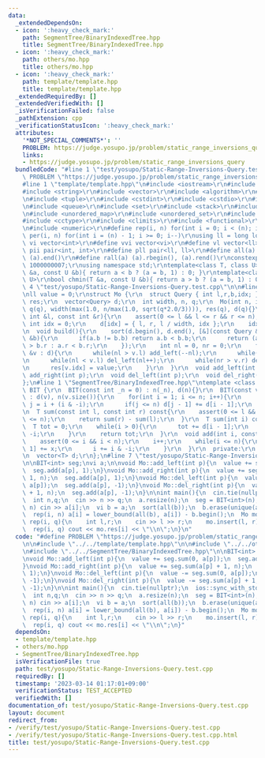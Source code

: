 ```yaml
---
data:
  _extendedDependsOn:
  - icon: ':heavy_check_mark:'
    path: SegmentTree/BinaryIndexedTree.hpp
    title: SegmentTree/BinaryIndexedTree.hpp
  - icon: ':heavy_check_mark:'
    path: others/mo.hpp
    title: others/mo.hpp
  - icon: ':heavy_check_mark:'
    path: template/template.hpp
    title: template/template.hpp
  _extendedRequiredBy: []
  _extendedVerifiedWith: []
  _isVerificationFailed: false
  _pathExtension: cpp
  _verificationStatusIcon: ':heavy_check_mark:'
  attributes:
    '*NOT_SPECIAL_COMMENTS*': ''
    PROBLEM: https://judge.yosupo.jp/problem/static_range_inversions_query
    links:
    - https://judge.yosupo.jp/problem/static_range_inversions_query
  bundledCode: "#line 1 \"test/yosupo/Static-Range-Inversions-Query.test.cpp\"\n#define\
    \ PROBLEM \"https://judge.yosupo.jp/problem/static_range_inversions_query\"\n\n\
    #line 1 \"template/template.hpp\"\n#include <iostream>\r\n#include <cmath>\r\n\
    #include <string>\r\n#include <vector>\r\n#include <algorithm>\r\n#include <utility>\r\
    \n#include <tuple>\r\n#include <cstdint>\r\n#include <cstdio>\r\n#include <map>\r\
    \n#include <queue>\r\n#include <set>\r\n#include <stack>\r\n#include <deque>\r\
    \n#include <unordered_map>\r\n#include <unordered_set>\r\n#include <bitset>\r\n\
    #include <cctype>\r\n#include <climits>\r\n#include <functional>\r\n#include <cassert>\r\
    \n#include <numeric>\r\n#define rep(i, n) for(int i = 0; i < (n); i++)\r\n#define\
    \ per(i, n) for(int i = (n) - 1; i >= 0; i--)\r\nusing ll = long long;\r\n#define\
    \ vi vector<int>\r\n#define vvi vector<vi>\r\n#define vl vector<ll>\r\n#define\
    \ pii pair<int, int>\r\n#define pll pair<ll, ll>\r\n#define all(a) (a).begin(),\
    \ (a).end()\r\n#define rall(a) (a).rbegin(), (a).rend()\r\nconstexpr int mod =\
    \ 1000000007;\r\nusing namespace std;\r\ntemplate<class T, class U>\r\nbool chmax(T\
    \ &a, const U &b){ return a < b ? (a = b, 1) : 0; }\r\ntemplate<class T, class\
    \ U>\r\nbool chmin(T &a, const U &b){ return a > b ? (a = b, 1) : 0; }\n#line\
    \ 4 \"test/yosupo/Static-Range-Inversions-Query.test.cpp\"\n\n#line 1 \"others/mo.hpp\"\
    \nll value = 0;\r\nstruct Mo {\r\n  struct Query { int l,r,b,idx; };\r\n  vector<ll>\
    \ res;\r\n  vector<Query> d;\r\n  int width, n, q;\r\n  Mo(int n, int q) : n(n),\
    \ q(q), width(max(1.0, n/max(1.0, sqrt(q*2.0/3)))), res(q), d(q){}\r\n  void insert(const\
    \ int &l, const int &r){\r\n    assert(0 <= l && l <= r && r <= n);\r\n    static\
    \ int idx = 0;\r\n    d[idx] = { l, r, l / width, idx };\r\n    idx++;\r\n  }\r\
    \n  void build(){\r\n    sort(d.begin(), d.end(), [&](const Query &a, const Query\
    \ &b){\r\n      if(a.b != b.b) return a.b < b.b;\r\n      return (a.b & 1) ? a.r\
    \ > b.r : a.r < b.r;\r\n    });\r\n    int nl = 0, nr = 0;\r\n    for(const auto\
    \ &v : d){\r\n      while(nl > v.l) add_left(--nl);\r\n      while(nr < v.r) add_right(nr++);\r\
    \n      while(nl < v.l) del_left(nl++);\r\n      while(nr > v.r) del_right(--nr);\r\
    \n      res[v.idx] = value;\r\n    }\r\n  }\r\n  void add_left(int p);\r\n  void\
    \ add_right(int p);\r\n  void del_left(int p);\r\n  void del_right(int p);\r\n\
    };\n#line 1 \"SegmentTree/BinaryIndexedTree.hpp\"\ntemplate <class T>\r\nstruct\
    \ BIT {\r\n  BIT(const int _n = 0) : n(_n), d(n){}\r\n  BIT(const vector<T> &v)\
    \ : d(v), n(v.size()){\r\n    for(int i = 1; i <= n; i++){\r\n      const int\
    \ j = i + (i & -i);\r\n      if(j <= n) d[j - 1] += d[i - 1];\r\n    }\r\n  }\r\
    \n  T sum(const int l, const int r) const{\r\n    assert(0 <= l && l <= r && r\
    \ <= n);\r\n    return sum(r) - sum(l);\r\n  }\r\n  T sum(int i) const{\r\n  \
    \  T tot = 0;\r\n    while(i > 0){\r\n      tot += d[i - 1];\r\n      i -= i &\
    \ -i;\r\n    }\r\n    return tot;\r\n  }\r\n  void add(int i, const T &x){\r\n\
    \    assert(0 <= i && i < n);\r\n    i++;\r\n    while(i <= n){\r\n      d[i -\
    \ 1] += x;\r\n      i += i & -i;\r\n    }\r\n  }\r\n  private:\r\n  int n = 1;\r\
    \n  vector<T> d;\r\n};\n#line 7 \"test/yosupo/Static-Range-Inversions-Query.test.cpp\"\
    \n\nBIT<int> seg;\nvi a;\n\nvoid Mo::add_left(int p){\n  value += seg.sum(0, a[p]);\n\
    \  seg.add(a[p], 1);\n}\nvoid Mo::add_right(int p){\n  value += seg.sum(a[p] +\
    \ 1, n);\n  seg.add(a[p], 1);\n}\nvoid Mo::del_left(int p){\n  value -= seg.sum(0,\
    \ a[p]);\n  seg.add(a[p], -1);\n}\nvoid Mo::del_right(int p){\n  value -= seg.sum(a[p]\
    \ + 1, n);\n  seg.add(a[p], -1);\n}\n\nint main(){\n  cin.tie(nullptr);\n  ios::sync_with_stdio(false);\n\
    \  int n,q;\n  cin >> n >> q;\n  a.resize(n);\n  seg = BIT<int>(n);\n  rep(i,\
    \ n) cin >> a[i];\n  vi b = a;\n  sort(all(b));\n  b.erase(unique(all(b)), b.end());\n\
    \  rep(i, n) a[i] = lower_bound(all(b), a[i]) - b.begin();\n  Mo mo(n, q);\n \
    \ rep(i, q){\n    int l,r;\n    cin >> l >> r;\n    mo.insert(l, r);\n  }\n  mo.build();\n\
    \  rep(i, q) cout << mo.res[i] << \"\\n\";\n}\n"
  code: "#define PROBLEM \"https://judge.yosupo.jp/problem/static_range_inversions_query\"\
    \n\n#include \"../../template/template.hpp\"\n\n#include \"../../others/mo.hpp\"\
    \n#include \"../../SegmentTree/BinaryIndexedTree.hpp\"\n\nBIT<int> seg;\nvi a;\n\
    \nvoid Mo::add_left(int p){\n  value += seg.sum(0, a[p]);\n  seg.add(a[p], 1);\n\
    }\nvoid Mo::add_right(int p){\n  value += seg.sum(a[p] + 1, n);\n  seg.add(a[p],\
    \ 1);\n}\nvoid Mo::del_left(int p){\n  value -= seg.sum(0, a[p]);\n  seg.add(a[p],\
    \ -1);\n}\nvoid Mo::del_right(int p){\n  value -= seg.sum(a[p] + 1, n);\n  seg.add(a[p],\
    \ -1);\n}\n\nint main(){\n  cin.tie(nullptr);\n  ios::sync_with_stdio(false);\n\
    \  int n,q;\n  cin >> n >> q;\n  a.resize(n);\n  seg = BIT<int>(n);\n  rep(i,\
    \ n) cin >> a[i];\n  vi b = a;\n  sort(all(b));\n  b.erase(unique(all(b)), b.end());\n\
    \  rep(i, n) a[i] = lower_bound(all(b), a[i]) - b.begin();\n  Mo mo(n, q);\n \
    \ rep(i, q){\n    int l,r;\n    cin >> l >> r;\n    mo.insert(l, r);\n  }\n  mo.build();\n\
    \  rep(i, q) cout << mo.res[i] << \"\\n\";\n}"
  dependsOn:
  - template/template.hpp
  - others/mo.hpp
  - SegmentTree/BinaryIndexedTree.hpp
  isVerificationFile: true
  path: test/yosupo/Static-Range-Inversions-Query.test.cpp
  requiredBy: []
  timestamp: '2023-03-14 01:17:01+09:00'
  verificationStatus: TEST_ACCEPTED
  verifiedWith: []
documentation_of: test/yosupo/Static-Range-Inversions-Query.test.cpp
layout: document
redirect_from:
- /verify/test/yosupo/Static-Range-Inversions-Query.test.cpp
- /verify/test/yosupo/Static-Range-Inversions-Query.test.cpp.html
title: test/yosupo/Static-Range-Inversions-Query.test.cpp
---
```

